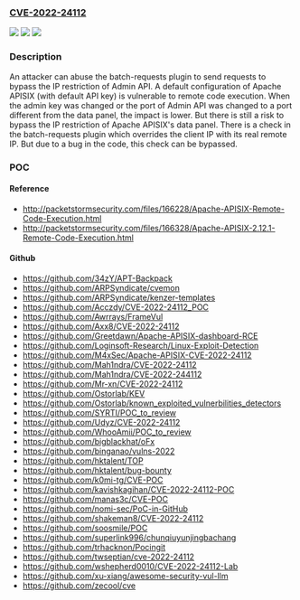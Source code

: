 ### [CVE-2022-24112](https://cve.mitre.org/cgi-bin/cvename.cgi?name=CVE-2022-24112)
![](https://img.shields.io/static/v1?label=Product&message=Apache%20APISIX&color=blue)
![](https://img.shields.io/static/v1?label=Version&message=Apache%20APISIX%202.12%3C%202.12.1%20&color=brighgreen)
![](https://img.shields.io/static/v1?label=Vulnerability&message=CWE-290%20Authentication%20Bypass%20by%20Spoofing&color=brighgreen)

### Description

An attacker can abuse the batch-requests plugin to send requests to bypass the IP restriction of Admin API. A default configuration of Apache APISIX (with default API key) is vulnerable to remote code execution. When the admin key was changed or the port of Admin API was changed to a port different from the data panel, the impact is lower. But there is still a risk to bypass the IP restriction of Apache APISIX's data panel. There is a check in the batch-requests plugin which overrides the client IP with its real remote IP. But due to a bug in the code, this check can be bypassed.

### POC

#### Reference
- http://packetstormsecurity.com/files/166228/Apache-APISIX-Remote-Code-Execution.html
- http://packetstormsecurity.com/files/166328/Apache-APISIX-2.12.1-Remote-Code-Execution.html

#### Github
- https://github.com/34zY/APT-Backpack
- https://github.com/ARPSyndicate/cvemon
- https://github.com/ARPSyndicate/kenzer-templates
- https://github.com/Acczdy/CVE-2022-24112_POC
- https://github.com/Awrrays/FrameVul
- https://github.com/Axx8/CVE-2022-24112
- https://github.com/Greetdawn/Apache-APISIX-dashboard-RCE
- https://github.com/Loginsoft-Research/Linux-Exploit-Detection
- https://github.com/M4xSec/Apache-APISIX-CVE-2022-24112
- https://github.com/Mah1ndra/CVE-2022-24112
- https://github.com/Mah1ndra/CVE-2022-244112
- https://github.com/Mr-xn/CVE-2022-24112
- https://github.com/Ostorlab/KEV
- https://github.com/Ostorlab/known_exploited_vulnerbilities_detectors
- https://github.com/SYRTI/POC_to_review
- https://github.com/Udyz/CVE-2022-24112
- https://github.com/WhooAmii/POC_to_review
- https://github.com/bigblackhat/oFx
- https://github.com/binganao/vulns-2022
- https://github.com/hktalent/TOP
- https://github.com/hktalent/bug-bounty
- https://github.com/k0mi-tg/CVE-POC
- https://github.com/kavishkagihan/CVE-2022-24112-POC
- https://github.com/manas3c/CVE-POC
- https://github.com/nomi-sec/PoC-in-GitHub
- https://github.com/shakeman8/CVE-2022-24112
- https://github.com/soosmile/POC
- https://github.com/superlink996/chunqiuyunjingbachang
- https://github.com/trhacknon/Pocingit
- https://github.com/twseptian/cve-2022-24112
- https://github.com/wshepherd0010/CVE-2022-24112-Lab
- https://github.com/xu-xiang/awesome-security-vul-llm
- https://github.com/zecool/cve

